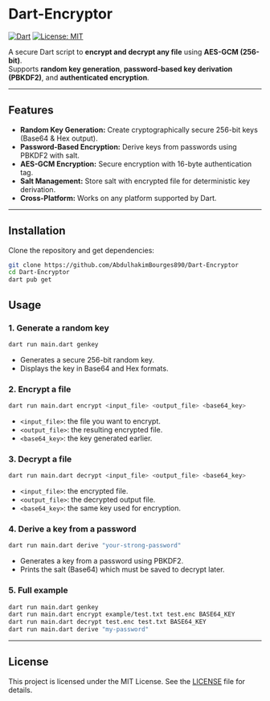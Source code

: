 # Dart-Encryptor

[![Dart](https://img.shields.io/badge/Dart-2.20-blue?logo=dart&logoColor=white)](https://dart.dev/)
[![License: MIT](https://img.shields.io/badge/License-MIT-yellow.svg)](LICENSE)

A secure Dart script to **encrypt and decrypt any file** using **AES-GCM (256-bit)**.  
Supports **random key generation**, **password-based key derivation (PBKDF2)**, and **authenticated encryption**.

---

## Features

- **Random Key Generation:** Create cryptographically secure 256-bit keys (Base64 & Hex output).  
- **Password-Based Encryption:** Derive keys from passwords using PBKDF2 with salt.  
- **AES-GCM Encryption:** Secure encryption with 16-byte authentication tag.  
- **Salt Management:** Store salt with encrypted file for deterministic key derivation.  
- **Cross-Platform:** Works on any platform supported by Dart.

---

## Installation

Clone the repository and get dependencies:

```bash
git clone https://github.com/AbdulhakimBourges890/Dart-Encryptor
cd Dart-Encryptor
dart pub get
```

## Usage

### 1. Generate a random key

```bash
dart run main.dart genkey
```

* Generates a secure 256-bit random key.
* Displays the key in Base64 and Hex formats.

### 2. Encrypt a file

```bash
dart run main.dart encrypt <input_file> <output_file> <base64_key>
```

* `<input_file>`: the file you want to encrypt.
* `<output_file>`: the resulting encrypted file.
* `<base64_key>`: the key generated earlier.

### 3. Decrypt a file

```bash
dart run main.dart decrypt <input_file> <output_file> <base64_key>
```

* `<input_file>`: the encrypted file.
* `<output_file>`: the decrypted output file.
* `<base64_key>`: the same key used for encryption.

### 4. Derive a key from a password

```bash
dart run main.dart derive "your-strong-password"
```

* Generates a key from a password using PBKDF2.
* Prints the salt (Base64) which must be saved to decrypt later.

### 5. Full example

```bash
dart run main.dart genkey
dart run main.dart encrypt example/test.txt test.enc BASE64_KEY
dart run main.dart decrypt test.enc test.txt BASE64_KEY
dart run main.dart derive "my-password"
```

---

## License

This project is licensed under the MIT License. See the [LICENSE](LICENSE) file for details.

